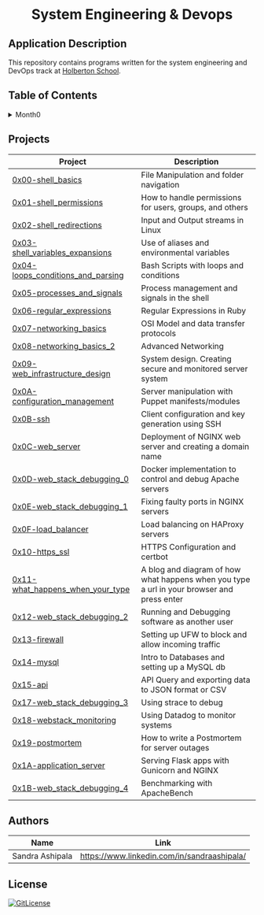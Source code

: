 <!-- PROJECT TITLE -->
  <h1 align="center">System Engineering & Devops</h1>

## Application Description

This repository contains programs written for the system engineering and DevOps track at [Holberton School](https://www.holbertonschool.com/).

## Table of Contents

<details>
<summary>Month0</summary>

- [Application Description](#application-description)
- [Table of Contents](#table-of-contents)
- [Project Demo](#demo)
- [Screenshots](#screenshots)
- [Technology Stack](#technology-stack)
- [Features](#features)
- [How to use the app](#how-to-use-the-app)
- [Collaborators](#collaborators)
- [References](#references)
- [License](#license)

</details>

## Projects 
| Project | Description |
| --- | --- |
| [0x00-shell_basics](https://github.com/sandramsc/system_engineering-devops/tree/master/0x00-shell_basics) | File Manipulation and folder navigation |
| [0x01-shell_permissions](https://github.com/sandramsc/system_engineering-devops/tree/master/0x01-shell_permissions) | How to handle permissions for users, groups, and others |
| [0x02-shell_redirections](https://github.com/sandramsc/system_engineering-devops/tree/master/0x02-shell_redirections) | Input and Output streams in Linux |
| [0x03-shell_variables_expansions](https://github.com/sandramsc/system_engineering-devops/tree/master/0x03-shell_variables_expansions) | Use of aliases and environmental variables |
| [0x04-loops_conditions_and_parsing](https://github.com/sandramsc/system_engineering-devops/tree/master/0x04-loops_conditions_and_parsing) | Bash Scripts with loops and conditions |
| [0x05-processes_and_signals](https://github.com/sandramsc/system_engineering-devops/tree/master/0x05-processes_and_signals) | Process management and signals in the shell |
| [0x06-regular_expressions](https://github.com/sandramsc/system_engineering-devops/tree/master/0x06-regular_expressions) | Regular Expressions in Ruby |
| [0x07-networking_basics](https://github.com/sandramsc/system_engineering-devops/tree/master/0x07-networking_basics) | OSI Model and data transfer protocols |
| [0x08-networking_basics_2](https://github.com/sandramsc/system_engineering-devops/tree/master/0x08-networking_basics_2) | Advanced Networking |
| [0x09-web_infrastructure_design](https://github.com/sandramsc/system_engineering-devops/tree/master/0x09-web_infrastructure_design) | System design. Creating secure and monitored server system |
| [0x0A-configuration_management](https://github.com/sandramsc/system_engineering-devops/tree/master/0x0A-configuration_management) | Server manipulation with Puppet manifests/modules |
| [0x0B-ssh](https://github.com/esandramsc/system_engineering-devops/tree/master/0x0B-ssh) | Client configuration and key generation using SSH |
| [0x0C-web_server](https://github.com/sandramsc/system_engineering-devops/tree/master/0x0C-web_server) | Deployment of NGINX web server and creating a domain name |
| [0x0D-web_stack_debugging_0](https://github.com/sandramsc/system_engineering-devops/tree/master/0x0D-web_stack_debugging_0) | Docker implementation to control and debug Apache servers |
| [0x0E-web_stack_debugging_1](https://github.com/sandramsc/system_engineering-devops/tree/master/0x0E-web_stack_debugging_1) | Fixing faulty ports in NGINX servers |
| [0x0F-load_balancer](https://github.com/sandramsc/system_engineering-devops/tree/master/0x0F-load_balancer) | Load balancing on HAProxy servers |
| [0x10-https_ssl](https://github.com/sandramsc/system_engineering-devops/tree/master/0x10-https_ssl) | HTTPS Configuration and certbot |
| [0x11-what_happens_when_your_type](https://github.com/sandramsc/system_engineering-devops/tree/master/0x11-what_happens_when_your_type_holbertonschool_com_in_your_browser_and_press_enter) | A blog and diagram of how what happens when you type a url in your browser and press enter |
| [0x12-web_stack_debugging_2](https://github.com/sandramsc/system_engineering-devops/tree/master/0x12-web_stack_debugging_2) | Running and Debugging software as another user |
| [0x13-firewall](https://github.com/sandramsc/system_engineering-devops/tree/master/0x13-firewall) | Setting up UFW to block and allow incoming traffic |
| [0x14-mysql](https://github.com/sandramsc/system_engineering-devops/tree/master/0x14-mysql) | Intro to Databases and setting up a MySQL db |
| [0x15-api](https://github.com/sandramsc/system_engineering-devops/tree/master/0x16-api_advanced) | API Query and exporting data to JSON format or CSV |
| [0x17-web_stack_debugging_3](https://github.com/sandramsc/system_engineering-devops/tree/master/0x17-web_stack_debugging_3) | Using strace to debug |
| [0x18-webstack_monitoring](https://github.com/sandramsc/system_engineering-devops/tree/master/0x18-webstack_monitoring) | Using Datadog to monitor systems |
| [0x19-postmortem](https://github.com/sandramsc/system_engineering-devops/tree/master/0x19-postmortem) | How to write a Postmortem for server outages |
| [0x1A-application_server](https://github.com/sandramsc/system_engineering-devops/tree/master/0x1A-application_server) | Serving Flask apps with Gunicorn and NGINX |
| [0x1B-web_stack_debugging_4](https://github.com/sandramsc/system_engineering-devops/tree/master/0x1B-web_stack_debugging_4) | Benchmarking with ApacheBench |


## Authors

| Name            | Link                                   |
| --------------- | -------------------------------------- |
| Sandra Ashipala | https://www.linkedin.com/in/sandraashipala/ |

## License
[![GitLicense](https://img.shields.io/badge/License-MIT-lime.svg)](https://github.com/sandramsc/alx-system_engineering-devops/blob/master/LICENSE.md)


